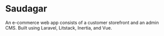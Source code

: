 # Saudagar

An e-commerce web app consists of a customer storefront and an admin CMS. Built using Laravel, Litstack, Inertia, and Vue.
